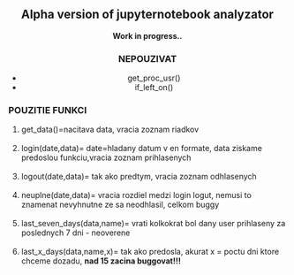 <div align=center>

<h2>Alpha version of jupyternotebook analyzator</h2>
<p><b>Work in progress..</b></p>

<p>
	<h3><b>NEPOUZIVAT</b></h3>
	<ul>
		<li>
			get_proc_usr()
		</li>
		<li>
			if_left_on()
		</li>
	</ul>
</p>
</div>

<div align=left>
<p>
	<h3><b>POUZITIE FUNKCI</b></h3>
	<ol>
		<li>
			get_data()=nacitava data, vracia zoznam riadkov
		</li>
		<br>
		<li>
			login(date,data)= date=hladany datum v en formate, data ziskame predoslou funkciu,vracia zoznam prihlasenych
		</li>
		<br>
		<li>
			logout(date,data)= tak ako predtym, vracia zoznam odhlasenych
		</li>
		<br>
		<li>
			neuplne(date,data)= vracia rozdiel medzi login logut, nemusi to znamenat nevyhnutne ze sa neodhlasil, celkom buggy
		</li>
		<br>
		<li>
			last_seven_days(data,name)= vrati kolkokrat bol dany user prihlaseny za poslednych 7 dni - neoverene
		</li>
		<br>
		<li>
			last_x_days(data,name,x)= tak ako predosla, akurat x = poctu dni ktore chceme dozadu, <b>nad 15 zacina buggovat!!!</b>
		</li>
	</ol
</div>
